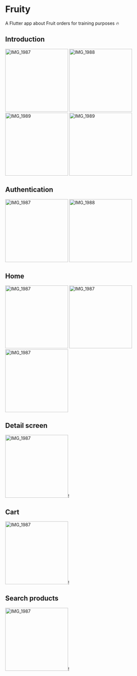 # Fruity

A Flutter app about Fruit orders for training purposes 🔥


## Introduction
<img src="https://github.com/viethoang207/fruit_app/assets/51428409/2167576c-af91-4593-a88c-7501c4521972" alt="IMG_1987" style="width:200px;">
<img src="https://github.com/viethoang207/fruit_app/assets/51428409/99dde6cb-420c-4967-9987-e19d8c835a57" alt="IMG_1988" style="width:200px;">
<img src="https://github.com/viethoang207/fruit_app/assets/51428409/737b011d-8eb3-419b-a4e6-0c67348ebd44" alt="IMG_1989" style="width:200px;">
<img src="https://github.com/viethoang207/fruit_app/assets/51428409/82f9f0a6-955d-43ea-8f8f-4b6991a2a93d" alt="IMG_1989" style="width:200px;">


## Authentication
<img src="https://github.com/viethoang207/fruit_app/assets/51428409/b57a08b7-c918-4336-b444-63f6a6cb3f36" alt="IMG_1987" style="width:200px;">
<img src="https://github.com/viethoang207/fruit_app/assets/51428409/1861f78c-9194-4f8c-9513-b795743cff39" alt="IMG_1988" style="width:200px;">


## Home
<img src="https://github.com/viethoang207/fruit_app/assets/51428409/a19ef496-49cc-4f1c-9f98-95294e122d2a" alt="IMG_1987" style="width:200px;">
<img src="https://github.com/viethoang207/fruit_app/assets/51428409/966a86be-1bfd-4517-845b-511b6aaed7d9" alt="IMG_1987" style="width:200px;">
<img src="https://github.com/viethoang207/fruit_app/assets/51428409/128a7d56-b6db-4952-80ca-49d30f5b0bb0" alt="IMG_1987" style="width:200px;">


## Detail screen
<img src="https://github.com/viethoang207/fruit_app/assets/51428409/df5bd1c6-8752-4df6-82d6-bd144a491fc1" alt="IMG_1987" style="width:200px;">!

## Cart
<img src="https://github.com/viethoang207/fruit_app/assets/51428409/663ed9eb-9623-49b8-8122-fc4f057b1bba" alt="IMG_1987" style="width:200px;">!

## Search products
<img src="https://github.com/viethoang207/fruit_app/assets/51428409/e2d268cc-280b-4b24-95ba-722c20d9fb91" alt="IMG_1987" style="width:200px;">!
